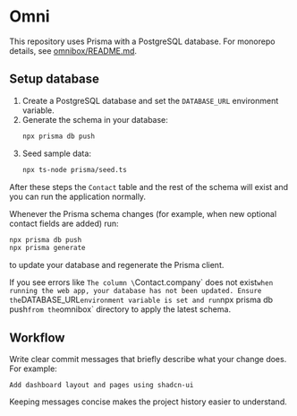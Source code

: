 # Omni

This repository uses Prisma with a PostgreSQL database.
For monorepo details, see [omnibox/README.md](omnibox/README.md).

## Setup database

1. Create a PostgreSQL database and set the `DATABASE_URL` environment variable.
2. Generate the schema in your database:
   ```sh
   npx prisma db push
   ```
3. Seed sample data:
   ```sh
   npx ts-node prisma/seed.ts
   ```

After these steps the `Contact` table and the rest of the schema will exist and you can run the application normally.

Whenever the Prisma schema changes (for example, when new optional contact fields are added) run:

```sh
npx prisma db push
npx prisma generate
```

to update your database and regenerate the Prisma client.

If you see errors like `The column \`Contact.company\` does not exist` when running the web app, your database has not been updated. Ensure the `DATABASE_URL` environment variable is set and run `npx prisma db push` from the `omnibox` directory to apply the latest schema.

## Workflow

Write clear commit messages that briefly describe what your change does. For example:

```
Add dashboard layout and pages using shadcn-ui
```

Keeping messages concise makes the project history easier to understand.
